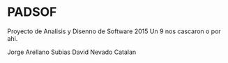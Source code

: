 # PADSOF

Proyecto de Analisis y Disenno de Software 2015
Un 9 nos cascaron o por ahi. 

Jorge Arellano Subias
David Nevado Catalan


